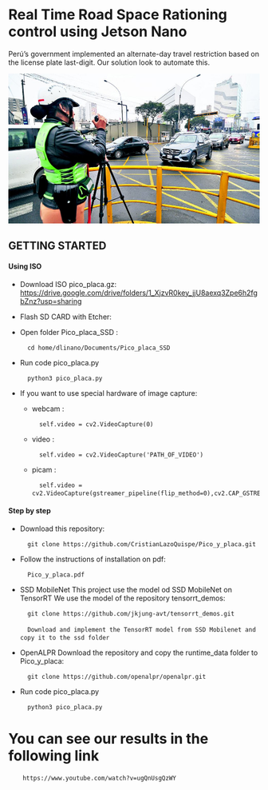 # Real Time Road Space Rationing control using Jetson Nano

Perú’s government implemented an alternate-day travel restriction based on the license plate last-digit. Our solution look to automate this.

<img src="LIMA.jpg?raw=true" width="2500" height = "300"/>


## GETTING STARTED

#### Using ISO 
- Download ISO pico_placa.gz:
        https://drive.google.com/drive/folders/1_XjzvR0key_jjU8aexq3Zpe6h2fgbZnz?usp=sharing

- Flash SD CARD with Etcher:

- Open folder Pico_placa_SSD :
    
        cd home/dlinano/Documents/Pico_placa_SSD

- Run code pico_placa.py

        python3 pico_placa.py

- If you want to use special hardware of image capture:

    - webcam : 

            self.video = cv2.VideoCapture(0)
    - video  : 
        
            self.video = cv2.VideoCapture('PATH_OF_VIDEO')
    - picam  : 
        
            self.video = cv2.VideoCapture(gstreamer_pipeline(flip_method=0),cv2.CAP_GSTREAMER)

#### Step by step

- Download this repository:

        git clone https://github.com/CristianLazoQuispe/Pico_y_placa.git
- Follow the instructions of installation on pdf:

        Pico_y_placa.pdf

- SSD MobileNet
        This project use the model od SSD MobileNet on TensorRT
        We use the model of the repository tensorrt_demos:
        
        git clone https://github.com/jkjung-avt/tensorrt_demos.git
        
        Download and implement the TensorRT model from SSD Mobilenet and copy it to the ssd folder

- OpenALPR
        Download the repository and copy the runtime_data folder to Pico_y_placa:

        git clone https://github.com/openalpr/openalpr.git
        

- Run code pico_placa.py

        python3 pico_placa.py

# You can see our results in the following link

        https://www.youtube.com/watch?v=ugQnUsgQzWY
